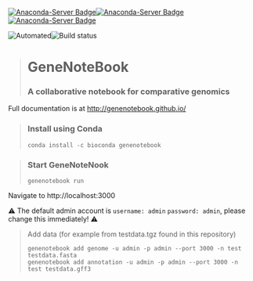 [![Anaconda-Server Badge](https://anaconda.org/bioconda/genenotebook/badges/version.svg)](https://anaconda.org/bioconda/genenotebook)[![Anaconda-Server Badge](https://anaconda.org/bioconda/genenotebook/badges/latest_release_date.svg)](https://anaconda.org/bioconda/genenotebook)[![Anaconda-Server Badge](https://anaconda.org/bioconda/genenotebook/badges/platforms.svg)](https://anaconda.org/bioconda/genenotebook)

![Automated](https://img.shields.io/docker/cloud/automated/genenotebook/genenotebook.svg)![Build status](https://img.shields.io/docker/cloud/build/genenotebook/genenotebook.svg)

> # GeneNoteBook
> ### A collaborative notebook for comparative genomics
Full documentation is at http://genenotebook.github.io/

> ### Install using Conda
> 
> ```
> conda install -c bioconda genenotebook
> ```

> ### Start GeneNoteNook
> 
> ```
> genenotebook run
> ```

Navigate to http://localhost:3000

:warning: The default admin account is `username: admin` `password: admin`, please change this immediately! :warning:

> Add data (for example from testdata.tgz found in this repository)
> 
> ```
> genenotebook add genome -u admin -p admin --port 3000 -n test testdata.fasta
> genenotebook add annotation -u admin -p admin --port 3000 -n test testdata.gff3
> ```

